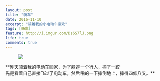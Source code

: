 ```yaml
---
layout: post
title: "骑车"
date: 2016-11-10
excerpt: "骑着我的小电动车撒欢"
tags: [骑车]
feature: http://i.imgur.com/Ds6S7lJ.png
life: true
comments: true
---
```

<figure>
	<a href="{{ site.url }}/assets/img/bike.jpg"><img src="{{ site.url }}/assets/img/bike.jpg"></a>
</figure>
**昨天骑着我的电动车回家，为了躲避一个行人，摔了一跤<br/>
先是看着自己直接飞过了电动车，然后啪的一下摔倒地上，摔得四仰八叉。**
